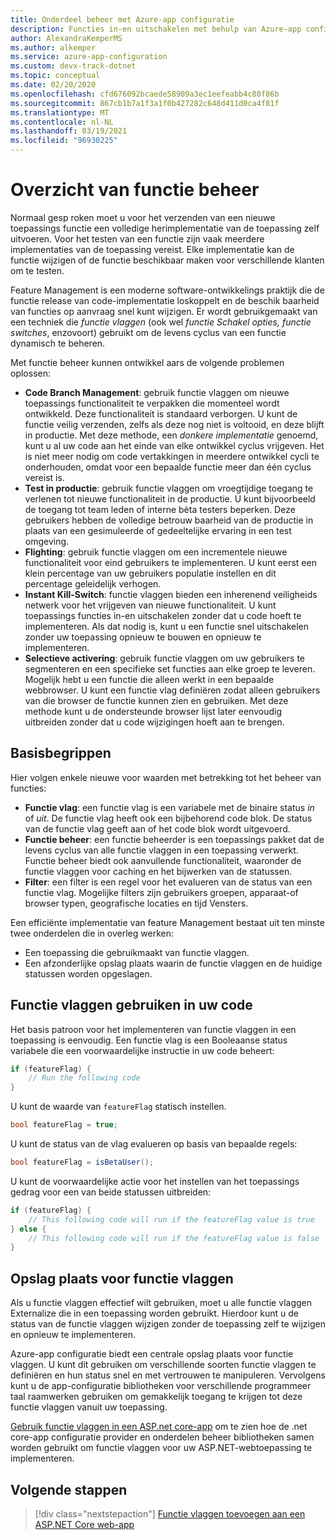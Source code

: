 ```yaml
---
title: Onderdeel beheer met Azure-app configuratie
description: Functies in-en uitschakelen met behulp van Azure-app configuratie
author: AlexandraKemperMS
ms.author: alkemper
ms.service: azure-app-configuration
ms.custom: devx-track-dotnet
ms.topic: conceptual
ms.date: 02/20/2020
ms.openlocfilehash: cfd676092bcaede58909a3ec1eefeabb4c80f86b
ms.sourcegitcommit: 867cb1b7a1f3a1f0b427282c648d411d0ca4f81f
ms.translationtype: MT
ms.contentlocale: nl-NL
ms.lasthandoff: 03/19/2021
ms.locfileid: "96930225"
---
```

# <a name="feature-management-overview"></a>Overzicht van functie beheer

Normaal gesp roken moet u voor het verzenden van een nieuwe toepassings functie een volledige herimplementatie van de toepassing zelf uitvoeren. Voor het testen van een functie zijn vaak meerdere implementaties van de toepassing vereist.  Elke implementatie kan de functie wijzigen of de functie beschikbaar maken voor verschillende klanten om te testen.  

Feature Management is een moderne software-ontwikkelings praktijk die de functie release van code-implementatie loskoppelt en de beschik baarheid van functies op aanvraag snel kunt wijzigen. Er wordt gebruikgemaakt van een techniek die *functie vlaggen* (ook wel *functie* *Schakel opties, functie switches*, enzovoort) gebruikt om de levens cyclus van een functie dynamisch te beheren.

Met functie beheer kunnen ontwikkel aars de volgende problemen oplossen:

* **Code Branch Management**: gebruik functie vlaggen om nieuwe toepassings functionaliteit te verpakken die momenteel wordt ontwikkeld. Deze functionaliteit is standaard verborgen. U kunt de functie veilig verzenden, zelfs als deze nog niet is voltooid, en deze blijft in productie. Met deze methode, een *donkere implementatie* genoemd, kunt u al uw code aan het einde van elke ontwikkel cyclus vrijgeven. Het is niet meer nodig om code vertakkingen in meerdere ontwikkel cycli te onderhouden, omdat voor een bepaalde functie meer dan één cyclus vereist is.
* **Test in productie**: gebruik functie vlaggen om vroegtijdige toegang te verlenen tot nieuwe functionaliteit in de productie. U kunt bijvoorbeeld de toegang tot team leden of interne bèta testers beperken. Deze gebruikers hebben de volledige betrouw baarheid van de productie in plaats van een gesimuleerde of gedeeltelijke ervaring in een test omgeving.
* **Flighting**: gebruik functie vlaggen om een incrementele nieuwe functionaliteit voor eind gebruikers te implementeren. U kunt eerst een klein percentage van uw gebruikers populatie instellen en dit percentage geleidelijk verhogen.
* **Instant Kill-Switch**: functie vlaggen bieden een inherenend veiligheids netwerk voor het vrijgeven van nieuwe functionaliteit. U kunt toepassings functies in-en uitschakelen zonder dat u code hoeft te implementeren. Als dat nodig is, kunt u een functie snel uitschakelen zonder uw toepassing opnieuw te bouwen en opnieuw te implementeren.
* **Selectieve activering**: gebruik functie vlaggen om uw gebruikers te segmenteren en een specifieke set functies aan elke groep te leveren. Mogelijk hebt u een functie die alleen werkt in een bepaalde webbrowser. U kunt een functie vlag definiëren zodat alleen gebruikers van die browser de functie kunnen zien en gebruiken. Met deze methode kunt u de ondersteunde browser lijst later eenvoudig uitbreiden zonder dat u code wijzigingen hoeft aan te brengen.

## <a name="basic-concepts"></a>Basisbegrippen

Hier volgen enkele nieuwe voor waarden met betrekking tot het beheer van functies:

* **Functie vlag**: een functie vlag is een variabele met de binaire status *in* of *uit*. De functie vlag heeft ook een bijbehorend code blok. De status van de functie vlag geeft aan of het code blok wordt uitgevoerd.
* **Functie beheer**: een functie beheerder is een toepassings pakket dat de levens cyclus van alle functie vlaggen in een toepassing verwerkt. Functie beheer biedt ook aanvullende functionaliteit, waaronder de functie vlaggen voor caching en het bijwerken van de statussen.
* **Filter**: een filter is een regel voor het evalueren van de status van een functie vlag. Mogelijke filters zijn gebruikers groepen, apparaat-of browser typen, geografische locaties en tijd Vensters.

Een efficiënte implementatie van feature Management bestaat uit ten minste twee onderdelen die in overleg werken:

* Een toepassing die gebruikmaakt van functie vlaggen.
* Een afzonderlijke opslag plaats waarin de functie vlaggen en de huidige statussen worden opgeslagen.

## <a name="using-feature-flags-in-your-code"></a>Functie vlaggen gebruiken in uw code

Het basis patroon voor het implementeren van functie vlaggen in een toepassing is eenvoudig. Een functie vlag is een Booleaanse status variabele die een voorwaardelijke instructie in uw code beheert:

```csharp
if (featureFlag) {
    // Run the following code
}
```

U kunt de waarde van `featureFlag` statisch instellen.

```csharp
bool featureFlag = true;
```

U kunt de status van de vlag evalueren op basis van bepaalde regels:

```csharp
bool featureFlag = isBetaUser();
```

U kunt de voorwaardelijke actie voor het instellen van het toepassings gedrag voor een van beide statussen uitbreiden:

```csharp
if (featureFlag) {
    // This following code will run if the featureFlag value is true
} else {
    // This following code will run if the featureFlag value is false
}
```

## <a name="feature-flag-repository"></a>Opslag plaats voor functie vlaggen

Als u functie vlaggen effectief wilt gebruiken, moet u alle functie vlaggen Externalize die in een toepassing worden gebruikt. Hierdoor kunt u de status van de functie vlaggen wijzigen zonder de toepassing zelf te wijzigen en opnieuw te implementeren.

Azure-app configuratie biedt een centrale opslag plaats voor functie vlaggen. U kunt dit gebruiken om verschillende soorten functie vlaggen te definiëren en hun status snel en met vertrouwen te manipuleren. Vervolgens kunt u de app-configuratie bibliotheken voor verschillende programmeer taal raamwerken gebruiken om gemakkelijk toegang te krijgen tot deze functie vlaggen vanuit uw toepassing.

[Gebruik functie vlaggen in een ASP.net core-app](./use-feature-flags-dotnet-core.md) om te zien hoe de .net core-app configuratie provider en onderdelen beheer bibliotheken samen worden gebruikt om functie vlaggen voor uw ASP.NET-webtoepassing te implementeren.

## <a name="next-steps"></a>Volgende stappen

> [!div class="nextstepaction"]
> [Functie vlaggen toevoegen aan een ASP.NET Core web-app](./quickstart-feature-flag-aspnet-core.md)  
